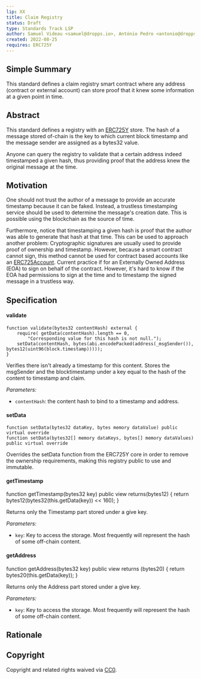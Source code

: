 ```yaml
---
lip: XX
title: Claim Registry
status: Draft
type: Standards Track LSP
author: Samuel Videau <samuel@dropps.io>, António Pedro <antonio@dropps.io>
created: 2022-08-25
requires: ERC725Y
---
```


## Simple Summary

This standard defines a claim registry smart contract where any address (contract or external account) can store proof that it knew some information at a given point in time.

## Abstract

This standard defines a registry with an [ERC725Y](https://github.com/ethereum/EIPs/blob/master/EIPS/eip-725.md#erc725y) store. The hash of a message stored of-chain is the key to which current block timestamp and the message sender are assigned as a bytes32 value. 

Anyone can query the registry to validate that a certain address indeed timestamped a given hash, thus providing proof that the address knew the original message at the time.

## Motivation

One should not trust the author of a message to provide an accurate timestamp because it can be faked. Instead, a trustless timestamping service should be used to determine the message's creation date. This is possible using the blockchain as the source of time.

Furthermore, notice that timestamping a given hash is proof that the author was able to generate that hash at that time. This can be used to approach another problem: Cryptographic signatures are usually used to provide proof of ownership and timestamp. However, because a smart contract cannot sign, this method cannot be used for contract based accounts like an [ERC725Account](https://github.com/lukso-network/LIPs/blob/main/LSPs/LSP-0-ERC725Account.md). Current practice if for an Externally Owned Address (EOA) to sign on behalf of the contract. However, it's hard to know if the EOA had permissions to sign at the time and to timestamp the signed message in a trustless way. 

## Specification

#### validate

```solidity
function validate(bytes32 contentHash) external {
    require( getData(contentHash).length == 0, 
        "Corresponding value for this hash is not null.");
    setData(contentHash, bytes(abi.encodePacked(address(_msgSender()), bytes12(uint96(block.timestamp)))));
}
```

Verifies there isn't already a timestamp for this content. Stores the msgSender and the blocktimestamp under a key equal to the hash of the content to timestamp and claim.  

_Parameters:_
- `contentHash`: the content hash to bind to a timestamp and address.

#### setData 

    function setData(bytes32 dataKey, bytes memory dataValue) public virtual override
    function setData(bytes32[] memory dataKeys, bytes[] memory dataValues) public virtual override


Overrides the setData function from the ERC725Y core in order to remove the ownership requirements, making this registry public to use and immutable.

#### getTimestamp

function getTimestamp(bytes32 key) public view returns(bytes12) {
    return bytes12(bytes32(this.getData(key)) << 160);
}

Returns only the Timestamp part stored under a give key.

_Parameters:_
- `key`: Key to access the storage. Most frequently will represent the hash of some off-chain content.

#### getAddress

function getAddress(bytes32 key) public view returns (bytes20) {
    return bytes20(this.getData(key));
}

Returns only the Address part stored under a give key.

_Parameters:_
- `key`: Key to access the storage. Most frequently will represent the hash of some off-chain content.

## Rationale

## Copyright

Copyright and related rights waived via [CC0](https://creativecommons.org/publicdomain/zero/1.0/).
